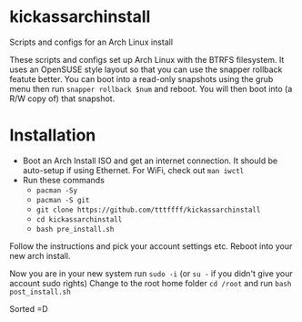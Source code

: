 # kickassarchinstall
Scripts and configs for an Arch Linux install

These scripts and configs set up Arch Linux with the BTRFS filesystem. It uses an OpenSUSE style layout so that you can use the snapper rollback featute better.
You can boot into a read-only snapshots using the grub menu then run `snapper rollback $num` and reboot. You will then boot into (a R/W copy of) that snapshot.

# Installation
* Boot an Arch Install ISO and get an internet connection. It should be auto-setup if using Ethernet. For WiFi, check out `man iwctl`
* Run these commands
  * `pacman -Sy`
  * `pacman -S git`
  * `git clone https://github.com/tttffff/kickassarchinstall`
  * `cd kickassarchinstall`
  * `bash pre_install.sh`

Follow the instructions and pick your account settings etc. Reboot into your new arch install.

Now you are in your new system run `sudo -i` (or `su -` if you didn't give your account sudo rights)
Change to the root home folder `cd /root` and run `bash post_install.sh`

Sorted =D
  
